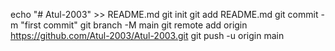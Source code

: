 echo "# Atul-2003" >> README.md
git init
git add README.md
git commit -m "first commit"
git branch -M main
git remote add origin https://github.com/Atul-2003/Atul-2003.git
git push -u origin main
